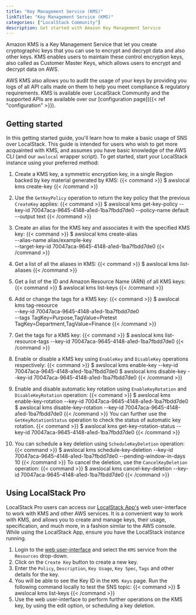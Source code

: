 ```yaml
---
title: "Key Management Service (KMS)"
linkTitle: "Key Management Service (KMS)"
categories: ["LocalStack Community"]
description: Get started with Amazon Key Management Service
---
```


Amazon KMS is a Key Management Service that let you create cryptographic keys that you can use to encrypt and decrypt data and also other keys. KMS enables users to maintain these control encryption keys, also called as Customer Master Keys, which allows users to encrypt and decrypt data on AWS. 

AWS KMS also allows you to audit the usage of your keys by providing you logs of all API calls made on them to help you meet compliance & regulatory requirements. KMS is available over LocalStack Community and the supported APIs are available over our [configuration page]({{< ref "configuration" >}}).

## Getting started

In this getting started guide, you'll learn how to make a basic usage of SNS over LocalStack. This guide is intended for users who wish to get more acquainted with KMS, and assumes you have basic knowledge of the AWS CLI (and our `awslocal` wrapper script). To get started, start your LocalStack instance using your preferred method:

1. Create a KMS key, a symmetric encryption key, in a single Region backed by key material generated by KMS:
   {{< command >}}
   $ awslocal kms create-key
   {{< /command >}}

2. Use the `GetKeyPolicy` operation to return the key policy that the previous `CreateKey` applies:
   {{< command >}}
   $ awslocal kms get-key-policy --key-id 70047aca-9645-4148-a1ed-1ba7fbdd7de0 --policy-name default --output text
   {{< /command >}}

3. Create an alias for the KMS key and associates it with the specified KMS key:
   {{< command >}}
   $ awslocal kms create-alias \
    --alias-name alias/example-key \
    --target-key-id 70047aca-9645-4148-a1ed-1ba7fbdd7de0
   {{< /command >}}

4. Get a list of all the aliases in KMS:
   {{< command >}}
   $ awslocal kms list-aliases
   {{< /command >}}

5. Get a list of the ID and Amazon Resource Name (ARN) of all KMS keys:
   {{< command >}}
   $ awslocal kms list-keys
   {{< /command >}}

6. Add or change the tags for a KMS key:
   {{< command >}}
   $ awslocal kms tag-resource \
     --key-id 70047aca-9645-4148-a1ed-1ba7fbdd7de0 \
     --tags TagKey=Purpose,TagValue=Pretest TagKey=Department,TagValue=Finance
   {{< /command >}}

7. Get the tags for a KMS key:
   {{< command >}}
   $ awslocal kms list-resource-tags --key-id 70047aca-9645-4148-a1ed-1ba7fbdd7de0
   {{< /command >}}

8. Enable or disable a KMS key using `EnableKey` and `DisableKey` operations respectively:
   {{< command >}}
   $ awslocal kms enable-key --key-id 70047aca-9645-4148-a1ed-1ba7fbdd7de0
   $ awslocal kms disable-key --key-id 70047aca-9645-4148-a1ed-1ba7fbdd7de0
   {{< /command >}}

9. Enable and disable automatic key rotation using `EnableKeyRotation` and `DisableKeyRotation` operation:
   {{< command >}}
   $ awslocal kms enable-key-rotation --key-id 70047aca-9645-4148-a1ed-1ba7fbdd7de0
   $ awslocal kms disable-key-rotation --key-id 70047aca-9645-4148-a1ed-1ba7fbdd7de0
   {{< /command >}}
   You can further use the `GetKeyRotationStatus` operation to check the status of automatic key rotation.
   {{< command >}}
   $ awslocal kms get-key-rotation-status --key-id 70047aca-9645-4148-a1ed-1ba7fbdd7de0
   {{< /command >}}

10. You can schedule a key deletion using `ScheduleKeyDeletion` operation:
   {{< command >}}
   $ awslocal kms schedule-key-deletion --key-id 70047aca-9645-4148-a1ed-1ba7fbdd7de0 --pending-window-in-days 10
   {{< /command >}}
   To cancel the deletion, use the `CancelKeyDeletion` operation:
   {{< command >}}
   $ awslocal kms cancel-key-deletion --key-id 70047aca-9645-4148-a1ed-1ba7fbdd7de0
   {{< /command >}}

## Using LocalStack Pro

LocalStack Pro users can access our [LocalStack App's](https://app.localstack.cloud) web user-interface to work with KMS and other AWS services. It is a convenient way to work with KMS, and allows you to create and manage keys, their usage, specification, and much more, in a fashion similar to the AWS console. While using the LocalStack App, ensure you have the LocalStack instance running.

1. Login to the [web user-interface](https://app.localstack.cloud) and select the `KMS` service from the `Resources` drop-down.
2. Click on the `Create Key` button to create a new key.
3. Enter the `Policy`, `Description`, `Key Usage`, `Key Spec`, `Tags` and other details for the key.
4. You will be able to see the Key ID in the `KMS Keys` page. Run the following command locally to test the SNS topic:
   {{< command >}}
   $ awslocal kms list-keys
   {{< /command >}}
5. Use the web user-interface to perform further operations on the KMS key, by using the edit option, or scheduling a key deletion.
